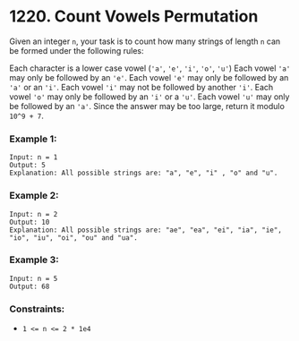 # 1220. Count Vowels Permutation
Given an integer `n`, your task is to count how many strings of length `n` can be formed under the following rules:

Each character is a lower case vowel (`'a'`, `'e'`, `'i'`, `'o'`, `'u'`)
Each vowel `'a'` may only be followed by an `'e'`.
Each vowel `'e'` may only be followed by an `'a'` or an `'i'`.
Each vowel `'i'` may not be followed by another `'i'`.
Each vowel `'o'` may only be followed by an `'i'` or a `'u'`.
Each vowel `'u'` may only be followed by an `'a'`.
Since the answer may be too large, return it modulo `10^9 + 7`.

 

### Example 1:
```
Input: n = 1
Output: 5
Explanation: All possible strings are: "a", "e", "i" , "o" and "u".
```
### Example 2:
```
Input: n = 2
Output: 10
Explanation: All possible strings are: "ae", "ea", "ei", "ia", "ie", "io", "iu", "oi", "ou" and "ua".
```
### Example 3: 
```
Input: n = 5
Output: 68
```

### Constraints:
* `1 <= n <= 2 * 1e4`